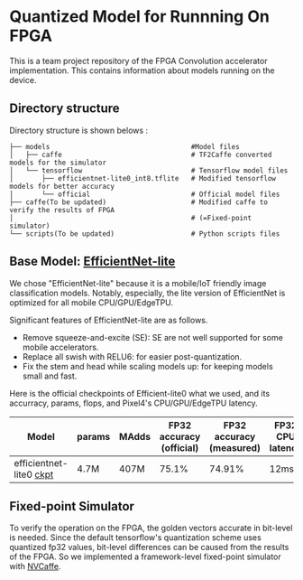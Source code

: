 Quantized Model for Runnning On FPGA
=================
This is a team project repository of the FPGA Convolution accelerator implementation.
This contains information about models running on the device.

Directory structure
------------------
Directory structure is shown belows :

```
├── models                                   #Model files
│   ├── caffe                                # TF2Caffe converted models for the simulator
│   └── tensorflow                           # Tensorflow model files
│       ├── efficientnet-lite0_int8.tflite   # Modified tensorflow models for better accuracy
│       └── official                         # Official model files
├── caffe(To be updated)                     # Modified caffe to verify the results of FPGA
│                                            # (=Fixed-point simulator)
└── scripts(To be updated)                   # Python scripts files
```


Base Model: [EfficientNet-lite](https://github.com/tensorflow/tpu/tree/master/models/official/efficientnet/lite)
------------------
We chose "EfficientNet-lite" because it is a mobile/IoT friendly image classification models. Notably, especially, the lite version of EfficientNet is optimized for all mobile CPU/GPU/EdgeTPU.

Significant features of EfficientNet-lite are as follows.

* Remove squeeze-and-excite (SE): SE are not well supported for some mobile accelerators.
* Replace all swish with RELU6: for easier post-quantization.
* Fix the stem and head while scaling models up: for keeping models small and fast.

Here is the official checkpoints of Efficient-lite0 what we used, and its accurracy, params, flops, and Pixel4's CPU/GPU/EdgeTPU latency.

|**Model** | **params** | **MAdds** | **FP32 accuracy (official)** | **FP32 accuracy (measured)** | **FP32 CPU  latency** | **FP32 GPU latency** | **INT8 accuracy (official)** |**INT8 accuracy (measured)** | **INT8 CPU latency**  |
|------|-----|-------|-------|-------|-------|-------|-------|-------|-------|
|efficientnet-lite0 [ckpt](https://storage.googleapis.com/cloud-tpu-checkpoints/efficientnet/lite/efficientnet-lite0.tar.gz) | 4.7M | 407M |  75.1% | 74.91% | 12ms | 9.0ms | 74.4% | 74.78% |  6.5ms |


Fixed-point Simulator
------------------
To verify the operation on the FPGA, the golden vectors accurate in bit-level is needed.
Since the default tensorflow's quantization scheme uses quantized fp32 values, bit-level differences can be caused from the results of the FPGA.
So we implemented a framework-level fixed-point simulator with [NVCaffe](https://github.com/NVIDIA/caffe).


